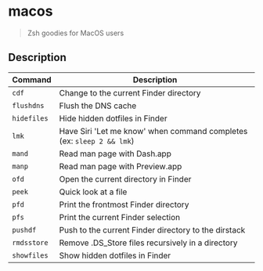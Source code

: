 # macos

> Zsh goodies for MacOS users

## Description

| Command     | Description                                                           |
| ----------- | --------------------------------------------------------------------- |
| `cdf`       | Change to the current Finder directory                                |
| `flushdns`  | Flush the DNS cache                                                   |
| `hidefiles` | Hide hidden dotfiles in Finder                                        |
| `lmk`       | Have Siri 'Let me know' when command completes (ex: `sleep 2 && lmk`) |
| `mand`      | Read man page with Dash.app                                           |
| `manp`      | Read man page with Preview.app                                        |
| `ofd`       | Open the current directory in Finder                                  |
| `peek`      | Quick look at a file                                                  |
| `pfd`       | Print the frontmost Finder directory                                  |
| `pfs`       | Print the current Finder selection                                    |
| `pushdf`    | Push to the current Finder directory to the dirstack                  |
| `rmdsstore` | Remove .DS_Store files recursively in a directory                     |
| `showfiles` | Show hidden dotfiles in Finder                                        |
